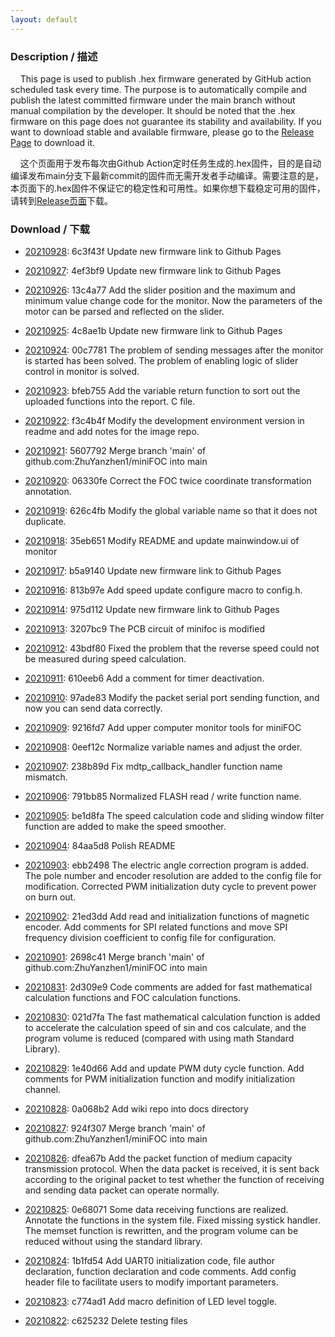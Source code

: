 ```yaml
---
layout: default
---
```


### Description / 描述

&nbsp;&nbsp;&nbsp;&nbsp;This page is used to publish .hex firmware generated by GitHub action scheduled task every time. The purpose is to automatically compile and publish the latest committed firmware under the main branch without manual compilation by the developer. It should be noted that the .hex firmware on this page does not guarantee its stability and availability. If you want to download stable and available firmware, please go to the [Release Page](https://github.com/ZhuYanzhen1/miniFOC/releases) to download it.

&nbsp;&nbsp;&nbsp;&nbsp;这个页面用于发布每次由Github Action定时任务生成的.hex固件，目的是自动编译发布main分支下最新commit的固件而无需开发者手动编译。需要注意的是，本页面下的.hex固件不保证它的稳定性和可用性。如果你想下载稳定可用的固件，请转到[Release页面](https://github.com/ZhuYanzhen1/miniFOC/releases)下载。

### Download / 下载&nbsp;
 
+ [20210928](https://gitee.com/zhuyanzhen1/minifoc_firmware/raw/master/202109/20210928.hex): 6c3f43f Update new firmware link to Github Pages
 
+ [20210927](https://gitee.com/zhuyanzhen1/minifoc_firmware/raw/master/202109/20210927.hex): 4ef3bf9 Update new firmware link to Github Pages
 
+ [20210926](https://gitee.com/zhuyanzhen1/minifoc_firmware/raw/master/202109/20210926.hex): 13c4a77 Add the slider position and the maximum and minimum value change code for the monitor. Now the parameters of the motor can be parsed and reflected on the slider.
 
+ [20210925](https://gitee.com/zhuyanzhen1/minifoc_firmware/raw/master/202109/20210925.hex): 4c8ae1b Update new firmware link to Github Pages
 
+ [20210924](https://gitee.com/zhuyanzhen1/minifoc_firmware/raw/master/202109/20210924.hex): 00c7781 The problem of sending messages after the monitor is started has been solved. The problem of enabling logic of slider control in monitor is solved.
 
+ [20210923](https://gitee.com/zhuyanzhen1/minifoc_firmware/raw/master/202109/20210923.hex): bfeb755 Add the variable return function to sort out the uploaded functions into the report. C file.
 
+ [20210922](https://gitee.com/zhuyanzhen1/minifoc_firmware/raw/master/202109/20210922.hex): f3c4b4f Modify the development environment version in readme and add notes for the image repo.
 
+ [20210921](https://gitee.com/zhuyanzhen1/minifoc_firmware/raw/master/202109/20210921.hex): 5607792 Merge branch 'main' of github.com:ZhuYanzhen1/miniFOC into main
 
+ [20210920](https://gitee.com/zhuyanzhen1/minifoc_firmware/raw/master/202109/20210920.hex): 06330fe Correct the FOC twice coordinate transformation annotation.
 
+ [20210919](https://gitee.com/zhuyanzhen1/minifoc_firmware/raw/master/202109/20210919.hex): 626c4fb Modify the global variable name so that it does not duplicate.
 
+ [20210918](https://gitee.com/zhuyanzhen1/minifoc_firmware/raw/master/202109/20210918.hex): 35eb651 Modify README and update mainwindow.ui of monitor
 
+ [20210917](https://gitee.com/zhuyanzhen1/minifoc_firmware/raw/master/202109/20210917.hex): b5a9140 Update new firmware link to Github Pages
 
+ [20210916](https://gitee.com/zhuyanzhen1/minifoc_firmware/raw/master/202109/20210916.hex): 813b97e Add speed update configure macro to config.h.
 
+ [20210914](https://gitee.com/zhuyanzhen1/minifoc_firmware/raw/master/202109/20210914.hex): 975d112 Update new firmware link to Github Pages
 
+ [20210913](https://gitee.com/zhuyanzhen1/minifoc_firmware/raw/master/202109/20210913.hex): 3207bc9 The PCB circuit of minifoc is modified
 
+ [20210912](https://gitee.com/zhuyanzhen1/minifoc_firmware/raw/master/202109/20210912.hex): 43bdf80 Fixed the problem that the reverse speed could not be measured during speed calculation.
 
+ [20210911](https://gitee.com/zhuyanzhen1/minifoc_firmware/raw/master/202109/20210911.hex): 610eeb6 Add a comment for timer deactivation.
 
+ [20210910](https://gitee.com/zhuyanzhen1/minifoc_firmware/raw/master/202109/20210910.hex): 97ade83 Modify the packet serial port sending function, and now you can send data correctly.
 
+ [20210909](https://gitee.com/zhuyanzhen1/minifoc_firmware/raw/master/202109/20210909.hex): 9216fd7 Add upper computer monitor tools for miniFOC
 
+ [20210908](https://gitee.com/zhuyanzhen1/minifoc_firmware/raw/master/202109/20210908.hex): 0eef12c Normalize variable names and adjust the order.
 
+ [20210907](https://gitee.com/zhuyanzhen1/minifoc_firmware/raw/master/202109/20210907.hex): 238b89d Fix mdtp_callback_handler function name mismatch.
 
+ [20210906](https://gitee.com/zhuyanzhen1/minifoc_firmware/raw/master/202109/20210906.hex): 791bb85 Normalized FLASH read / write function name.
 
+ [20210905](https://gitee.com/zhuyanzhen1/minifoc_firmware/raw/master/202109/20210905.hex): be1d8fa The speed calculation code and sliding window filter function are added to make the speed smoother.
 
+ [20210904](https://gitee.com/zhuyanzhen1/minifoc_firmware/raw/master/202109/20210904.hex): 84aa5d8 Polish README
 
+ [20210903](https://gitee.com/zhuyanzhen1/minifoc_firmware/raw/master/202109/20210903.hex): ebb2498 The electric angle correction program is added. The pole number and encoder resolution are added to the config file for modification. Corrected PWM initialization duty cycle to prevent power on burn out.
 
+ [20210902](https://gitee.com/zhuyanzhen1/minifoc_firmware/raw/master/202109/20210902.hex): 21ed3dd Add read and initialization functions of magnetic encoder. Add comments for SPI related functions and move SPI frequency division coefficient to config file for configuration.
 
+ [20210901](https://gitee.com/zhuyanzhen1/minifoc_firmware/raw/master/202109/20210901.hex): 2698c41 Merge branch 'main' of github.com:ZhuYanzhen1/miniFOC into main
 
+ [20210831](https://gitee.com/zhuyanzhen1/minifoc_firmware/raw/master/202108/20210831.hex): 2d309e9 Code comments are added for fast mathematical calculation functions and FOC calculation functions.
 
+ [20210830](https://gitee.com/zhuyanzhen1/minifoc_firmware/raw/master/202108/20210830.hex): 021d7fa The fast mathematical calculation function is added to accelerate the calculation speed of sin and cos calculate, and the program volume is reduced (compared with using math Standard Library).
 
+ [20210829](https://gitee.com/zhuyanzhen1/minifoc_firmware/raw/master/202108/20210829.hex): 1e40d66 Add and update PWM duty cycle function. Add comments for PWM initialization function and modify initialization channel.
 
+ [20210828](https://gitee.com/zhuyanzhen1/minifoc_firmware/raw/master/202108/20210828.hex): 0a068b2 Add wiki repo into docs directory
 
+ [20210827](https://gitee.com/zhuyanzhen1/minifoc_firmware/raw/master/202108/20210827.hex): 924f307 Merge branch 'main' of github.com:ZhuYanzhen1/miniFOC into main
 
+ [20210826](https://gitee.com/zhuyanzhen1/minifoc_firmware/raw/master/202108/20210826.hex): dfea67b Add the packet function of medium capacity transmission protocol. When the data packet is received, it is sent back according to the original packet to test whether the function of receiving and sending data packet can operate normally.
 
+ [20210825](https://gitee.com/zhuyanzhen1/minifoc_firmware/raw/master/202108/20210825.hex): 0e68071 Some data receiving functions are realized. Annotate the functions in the system file. Fixed missing systick handler. The memset function is rewritten, and the program volume can be reduced without using the standard library.
 
+ [20210824](https://gitee.com/zhuyanzhen1/minifoc_firmware/raw/master/202108/20210824.hex): 1b1fd54 Add UART0 initialization code, file author declaration, function declaration and code comments. Add config header file to facilitate users to modify important parameters.
 
+ [20210823](https://gitee.com/zhuyanzhen1/minifoc_firmware/raw/master/202108/20210823.hex): c774ad1 Add macro definition of LED level toggle.
 
+ [20210822](https://gitee.com/zhuyanzhen1/minifoc_firmware/raw/master/202108/20210822.hex): c625232 Delete testing files
